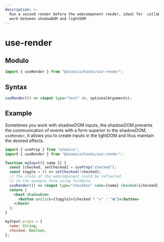 ```yaml
---
description: >-
  Run a second render before the webcomponent render, ideal for  collaborative
  work between shadowDOM and lightDOM
---
```


# use-render

## Modulo

```javascript
import { useRender } from "@atomico/hooks/use-render";
```

## Syntax

```jsx
useRender(() => <input type="text" />, optionalArguments);
```

## Example

Sometimes you work with shadowDOM inputs, the shadowDOM prevents the communication of events with a form superior to the shadowDOM, `useRender`, it allows you to create inputs in the lightDOM and thus maintain the desired effects.

```jsx
import { useProp } from "atomico";
import { useRender } from "@atomico/hooks/use-render";

function myInput({ name }) {
  const [checked, setChecked] = useProp("checked");
  const toggle = () => setChecked(!checked);
  // The state of the webcomponent could be reflected
  // in the example form using formData
  useRender(() => <input type="checkbox" name={name} checked={checked} />);
  return (
    <host shadowDom>
      <button onclick={toggle}>{checked ? "✔️" : "❌"}</button>
    </host>
  );
}

myInput.props = {
  name: String,
  checked: Boolean,
};
```

